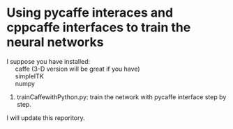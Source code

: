# Using pycaffe interaces and cppcaffe interfaces to train the neural networks

I suppose you have installed:    <br>
    &nbsp;&nbsp;&nbsp;&nbsp;&nbsp;caffe (3-D version will be great if you have)
     <br> &nbsp;&nbsp;&nbsp;&nbsp;&nbsp;simpleITK 
     <br> &nbsp;&nbsp;&nbsp;&nbsp;&nbsp;numpy
 


1. trainCaffewithPython.py: train the network with pycaffe interface step by step.

I will update this reporitory.
